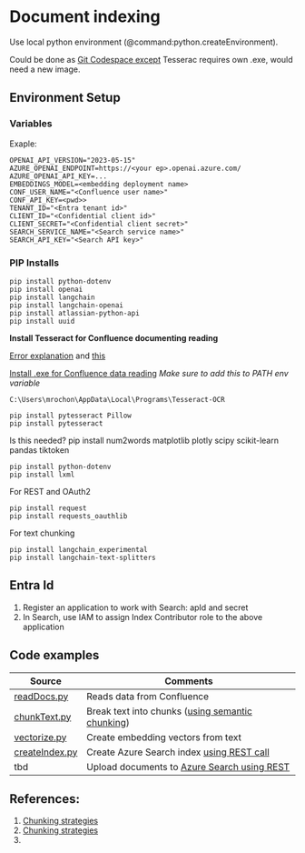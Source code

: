 # Document indexing
Use local python environment (@command:python.createEnvironment).

Could be done as [Git Codespace except](https://docs.github.com/en/codespaces/setting-up-your-project-for-codespaces/adding-a-dev-container-configuration/setting-up-your-python-project-for-codespaces) Tesserac requires own .exe, would need a new image.

## Environment Setup

### Variables

Exaple:

```
OPENAI_API_VERSION="2023-05-15"
AZURE_OPENAI_ENDPOINT=https://<your ep>.openai.azure.com/
AZURE_OPENAI_API_KEY=...
EMBEDDINGS_MODEL=<embedding deployment name>
CONF_USER_NAME="<Confluence user name>"
CONF_API_KEY=<pwd>>
TENANT_ID="<Entra tenant id>"
CLIENT_ID="<Confidential client id>"
CLIENT_SECRET="<Confidential client secret>"
SEARCH_SERVICE_NAME="<Search service name>"
SEARCH_API_KEY="<Search API key>"
```
### PIP Installs

```
pip install python-dotenv
pip install openai
pip install langchain
pip install langchain-openai
pip install atlassian-python-api
pip install uuid
```

**Install Tesseract for Confluence documenting reading**

[Error explanation](https://stackoverflow.com/questions/50951955/pytesseract-tesseractnotfound-error-tesseract-is-not-installed-or-its-not-i) and [this](https://stackoverflow.com/questions/50655738/how-do-i-resolve-a-tesseractnotfounderror)

[Install .exe for Confluence data reading](https://github.com/UB-Mannheim/tesseract/wiki)
*Make sure to add this to PATH env variable*
```
C:\Users\mrochon\AppData\Local\Programs\Tesseract-OCR
```

```
pip install pytesseract Pillow
pip install pytesseract
```

Is this needed?
pip install num2words matplotlib plotly scipy scikit-learn pandas tiktoken

```
pip install python-dotenv
pip install lxml
```

For REST and OAuth2
```
pip install request
pip install requests_oauthlib
```

For text chunking
```
pip install langchain_experimental
pip install langchain-text-splitters
```

## Entra Id

1. Register an application to work with Search: apId and secret
2. In Search, use IAM to assign Index Contributor role to the above application

## Code examples

| Source | Comments |
| --- | --- |
| [readDocs.py](https://github.com/mrochon/python/blob/main/readDocs.py) | Reads data from Confluence |
| [chunkText.py](https://github.com/mrochon/python/blob/main/chunkText.py) | Break text into chunks ([using semantic chunking](https://python.langchain.com/docs/modules/data_connection/document_transformers/semantic-chunker/)) |
| [vectorize.py](https://github.com/mrochon/python/blob/main/vectorize.py) | Create embedding vectors from text |
| [createIndex.py](https://github.com/mrochon/python/blob/main/createIndex.py) | Create Azure Search index [using REST call](https://learn.microsoft.com/en-us/rest/api/searchservice/indexes/create?view=rest-searchservice-2023-11-01&tabs=HTTP)|
| tbd | Upload documents to [Azure Search using REST](https://learn.microsoft.com/en-us/rest/api/searchservice/documents/?view=rest-searchservice-2023-11-01&tabs=HTTP) | 


## References:

1. [Chunking strategies](https://safjan.com/from-fixed-size-to-nlp-chunking-a-deep-dive-into-text-chunking-techniques/#google_vignette)
2. [Chunking strategies](https://medium.com/aimonks/chunking-strategies-for-more-effective-rag-through-llm-63ae7b046b46)
3. 